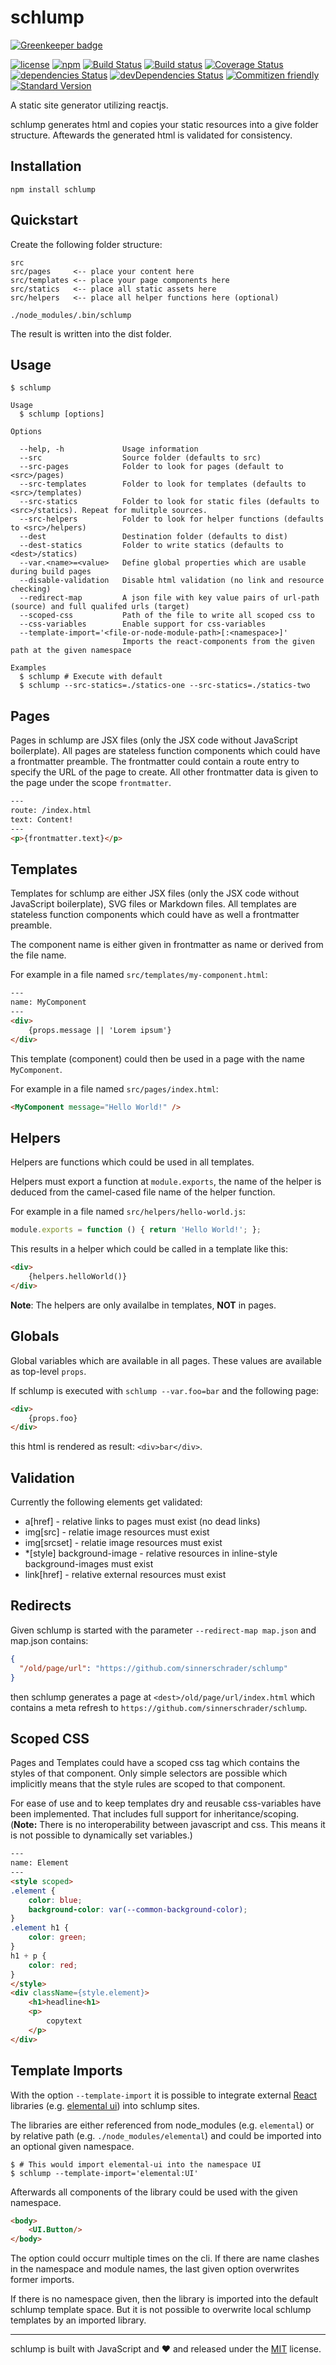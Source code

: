 # schlump

[![Greenkeeper badge](https://badges.greenkeeper.io/sinnerschrader/schlump.svg)](https://greenkeeper.io/)

[![license](https://img.shields.io/github/license/sinnerschrader/schlump.svg)](https://github.com/sinnerschrader/schlump/blob/master/LICENSE)
[![npm](https://img.shields.io/npm/v/schlump.svg)](https://www.npmjs.com/package/schlump)
[![Build Status](https://travis-ci.org/sinnerschrader/schlump.svg?branch=master)](https://travis-ci.org/sinnerschrader/schlump)
[![Build status](https://ci.appveyor.com/api/projects/status/th6f2l2k0t5qukjp/branch/master?svg=true)](https://ci.appveyor.com/project/KnisterPeter/schlump/branch/master)
[![Coverage Status](https://coveralls.io/repos/github/sinnerschrader/schlump/badge.svg?branch=master)](https://coveralls.io/github/sinnerschrader/schlump?branch=master)
[![dependencies Status](https://david-dm.org/sinnerschrader/schlump/status.svg)](https://david-dm.org/sinnerschrader/schlump)
[![devDependencies Status](https://david-dm.org/sinnerschrader/schlump/dev-status.svg)](https://david-dm.org/sinnerschrader/schlump?type=dev)
[![Commitizen friendly](https://img.shields.io/badge/commitizen-friendly-brightgreen.svg)](http://commitizen.github.io/cz-cli/)
[![Standard Version](https://img.shields.io/badge/release-standard%20version-brightgreen.svg)](https://github.com/conventional-changelog/standard-version)

A static site generator utilizing reactjs.

schlump generates html and copies your static resources into a give folder structure. Aftewards the generated html
is validated for consistency.

## Installation

```shell
npm install schlump
```

## Quickstart

Create the following folder structure:

    src
    src/pages     <-- place your content here
    src/templates <-- place your page components here
    src/statics   <-- place all static assets here
    src/helpers   <-- place all helper functions here (optional)

```shell
./node_modules/.bin/schlump
```

The result is written into the dist folder.

## Usage

```shell
$ schlump

Usage
  $ schlump [options]

Options

  --help, -h             Usage information
  --src                  Source folder (defaults to src)
  --src-pages            Folder to look for pages (default to <src>/pages)
  --src-templates        Folder to look for templates (defaults to <src>/templates)
  --src-statics          Folder to look for static files (defaults to <src>/statics). Repeat for mulitple sources.
  --src-helpers          Folder to look for helper functions (defaults to <src>/helpers)
  --dest                 Destination folder (defaults to dist)
  --dest-statics         Folder to write statics (defaults to <dest>/statics)
  --var.<name>=<value>   Define global properties which are usable during build pages
  --disable-validation   Disable html validation (no link and resource checking)
  --redirect-map         A json file with key value pairs of url-path (source) and full qualifed urls (target)
  --scoped-css           Path of the file to write all scoped css to
  --css-variables        Enable support for css-variables
  --template-import='<file-or-node-module-path>[:<namespace>]'
                         Imports the react-components from the given path at the given namespace

Examples
  $ schlump # Execute with default
  $ schlump --src-statics=./statics-one --src-statics=./statics-two
```

## Pages

Pages in schlump are JSX files (only the JSX code without JavaScript boilerplate).
All pages are stateless function components which could have a frontmatter preamble.
The frontmatter could contain a route entry to specify the URL of the page to create.
All other frontmatter data is given to the page under the scope `frontmatter`.

```html
---
route: /index.html
text: Content!
---
<p>{frontmatter.text}</p>
```

## Templates

Templates for schlump are either JSX files (only the JSX code without JavaScript boilerplate), SVG files or Markdown files.
All templates are stateless function components which could have as well a frontmatter preamble.

The component name is either given in frontmatter as name or derived from the file name.

For example in a file named `src/templates/my-component.html`:

```html
---
name: MyComponent
---
<div>
    {props.message || 'Lorem ipsum'}
</div>
```

This template (component) could then be used in a page with the name `MyComponent`.

For example in a file named `src/pages/index.html`:

```html
<MyComponent message="Hello World!" />
```

## Helpers

Helpers are functions which could be used in all templates.

Helpers must export a function at `module.exports`, the name of the helper is deduced from the camel-cased file
name of the helper function.

For example in a file named `src/helpers/hello-world.js`:

```js
module.exports = function () { return 'Hello World!'; };
```

This results in a helper which could be called in a template like this:

```html
<div>
    {helpers.helloWorld()}
</div>
```

**Note**: The helpers are only availalbe in templates, **NOT** in pages.

## Globals

Global variables which are available in all pages. These values are available as top-level `props`.

If schlump is executed with `schlump --var.foo=bar` and the following page:

```html
<div>
    {props.foo}
</div>
```

this html is rendered as result: `<div>bar</div>`.

## Validation

Currently the following elements get validated:

* a[href] - relative links to pages must exist (no dead links)
* img[src] - relatie image resources must exist
* img[srcset] - relatie image resources must exist
* *[style] background-image - relative resources in inline-style background-images must exist
* link[href] - relative external resources must exist

## Redirects

Given schlump is started with the parameter `--redirect-map map.json` and map.json contains:

```json
{
  "/old/page/url": "https://github.com/sinnerschrader/schlump"
}
```

then schlump generates a page at `<dest>/old/page/url/index.html` which contains a meta refresh
to `https://github.com/sinnerschrader/schlump`.

## Scoped CSS

Pages and Templates could have a scoped css tag which contains the styles of that component.
Only simple selectors are possible which implicitly means that the style rules are scoped to that component.

For ease of use and to keep templates dry and reusable css-variables have been implemented.
That includes full support for inheritance/scoping. (__Note:__ There is no interoperability between javascript and css.
This means it is not possible to dynamically set variables.)

```html
---
name: Element
---
<style scoped>
.element {
    color: blue;
    background-color: var(--common-background-color);
}
.element h1 {
    color: green;
}
h1 + p {
    color: red;
}
</style>
<div className={style.element}>
    <h1>headline<h1>
    <p>
        copytext
    </p>
</div>
```

## Template Imports

With the option `--template-import` it is possible to integrate external [React](https://reactjs.com)
libraries (e.g. [elemental ui](http://elemental-ui.com/)) into schlump sites.

The libraries are either referenced from node_modules (e.g. `elemental`) or by relative path
(e.g. `./node_modules/elemental`) and could be imported into an optional given namespace.

```shell
$ # This would import elemental-ui into the namespace UI
$ schlump --template-import='elemental:UI'
```

Afterwards all components of the library could be used with the given namespace.

```html
<body>
    <UI.Button/>
</body>
```

The option could occurr multiple times on the cli. If there are name clashes in the namespace and module names, the
last given option overwrites former imports.

If there is no namespace given, then the library is imported into the default schlump template space. But it is not
possible to overwrite local schlump templates by an imported library.

---
schlump is built with JavaScript and :heart: and released under the
[MIT](./LICENSE) license.
